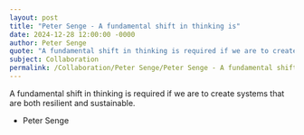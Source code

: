 ```yaml
---
layout: post
title: "Peter Senge - A fundamental shift in thinking is"
date: 2024-12-28 12:00:00 -0000
author: Peter Senge
quote: "A fundamental shift in thinking is required if we are to create systems that are both resilient and sustainable."
subject: Collaboration
permalink: /Collaboration/Peter Senge/Peter Senge - A fundamental shift in thinking is
---
```


A fundamental shift in thinking is required if we are to create systems that are both resilient and sustainable.

- Peter Senge
